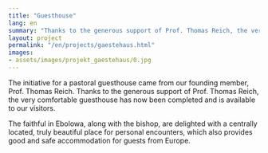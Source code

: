 ```yaml
---
title: "Guesthouse"
lang: en
summary: "Thanks to the generous support of Prof. Thomas Reich, the very comfortable guesthouse has now been completed and is available to our visitors."
layout: project
permalink: "/en/projects/gaestehaus.html"
images: 
- assets/images/projekt_gaestehaus/0.jpg
---
```


The initiative for a pastoral guesthouse came from our founding member, Prof. Thomas Reich. Thanks to the generous support of Prof. Thomas Reich, the very comfortable guesthouse has now been completed and is available to our visitors.

The faithful in Ebolowa, along with the bishop, are delighted with a centrally located, truly beautiful place for personal encounters, which also provides good and safe accommodation for guests from Europe.



